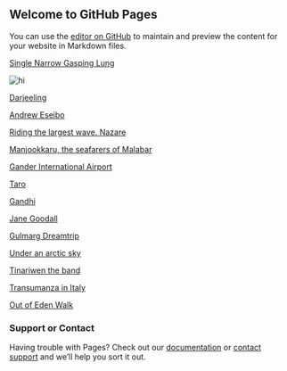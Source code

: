## Welcome to GitHub Pages

You can use the [editor on GitHub](https://github.com/wanderersdiary/trails/edit/master/index.md) to maintain and preview the content for your website in Markdown files.


[Single Narrow Gasping Lung](http://tiny.cc/Mt-Everest) 

<img src="https://user-images.githubusercontent.com/56800004/67164729-7e8a8b00-f39b-11e9-8b9f-632a6c81a5d5.jpg" alt="hi" class="inline"/>

[Darjeeling](http://tiny.cc/darjeeling-of-the-min)

[Andrew Eseibo](http://tiny.cc/second-hand)

[Riding the largest wave. Nazare](http://tiny.cc/nazar)

[Manjookkaru, the seafarers of Malabar](http://tiny.cc/manchukka)

[Gander International Airport](http://tiny.cc/gande)

[Taro](http://tiny.cc/taro)

[Gandhi](http://tiny.cc/Gandhi-Travel)

[Jane Goodall](http://tiny.cc/Jane-Goodall)

[Gulmarg Dreamtrip](https://www.youtube.com/watch?v=4eSjSG6hJaY)

[Under an arctic sky](http://tiny.cc/under-an-arctic-sk)

[Tinariwen the band](http://tiny.cc/tinariwe)

[Transumanza in Italy](http://tiny.cc/transumanza)

[Out of Eden Walk](http://tiny.cc/out-of-eden-wal)

### Support or Contact

Having trouble with Pages? Check out our [documentation](https://help.github.com/categories/github-pages-basics/) or [contact support](https://github.com/contact) and we’ll help you sort it out.



